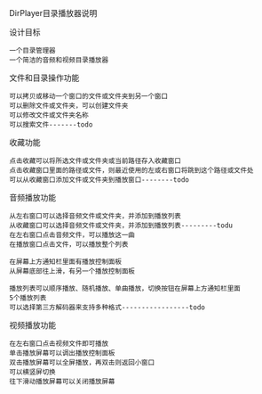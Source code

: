 DirPlayer目录播放器说明


设计目标

    一个目录管理器
    一个简洁的音频和视频目录播放器

文件和目录操作功能

    可以拷贝或移动一个窗口的文件或文件夹到另一个窗口
    可以删除文件或文件夹，可以创建文件夹
    可以修改文件或文件夹名称
    可以搜索文件-------todo

收藏功能

    点击收藏可以将所选文件或文件夹或当前路径存入收藏窗口
    点击收藏窗口里面的路径或文件，则最近使用的左或右窗口将跳到这个路径或文件处
    可以从收藏窗口添加文件或文件夹到播放窗口--------todo

音频播放功能

    从左右窗口可以选择音频文件或文件夹，并添加到播放列表
    从收藏窗口可以选择音频文件或文件夹，并添加到播放列表---------todu
    在左右窗口点击音频文件，可以播放这一曲
    在播放窗口点击文件，可以播放整个列表
    
    在屏幕上方通知栏里面有播放控制面板
    从屏幕底部往上滑，有另一个播放控制面板
    
    播放列表可以顺序播放、随机播放、单曲播放，切换按钮在屏幕上方通知栏里面
    5个播放列表
    可以选择第三方解码器来支持多种格式-----------------todo

视频播放功能

    在左右窗口点击视频文件即可播放
    单击播放屏幕可以调出播放控制面板
    双击播放屏幕可以全屏播放，再双击则返回小窗口
    可以横竖屏切换
    往下滑动播放屏幕可以关闭播放屏幕

